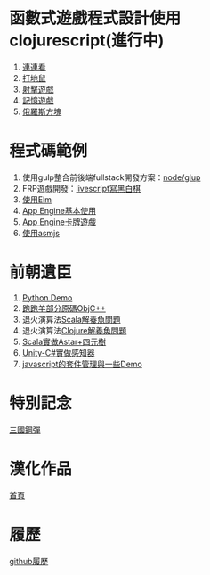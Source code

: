 # 函數式遊戲程式設計使用clojurescript(進行中)
1. [連連看](https://hanyu1983.github.io/HanWork/www/funcgame/t1.html)
1. [打地鼠](https://hanyu1983.github.io/HanWork/www/funcgame/t2.html)
1. [射擊遊戲](https://hanyu1983.github.io/HanWork/www/funcgame/t3.html)
1. [記憶遊戲](https://hanyu1983.github.io/HanWork/www/funcgame/t4.html)
1. [俄羅斯方塊](https://hanyu1983.github.io/HanWork/www/funcgame/t5.html)

# 程式碼範例
1. 使用gulp整合前後端fullstack開發方案：[node/glup](dev/node/)
1. FRP遊戲開發：[livescript寫黑白棋](dev/node/src/web/bw.ls)
1. [使用Elm](elm/)
1. [App Engine基本使用](appengine/)
1. [App Engine卡牌遊戲](appengine/goapp/src/tur/cardgame/)
1. [使用asmjs](asmjs/)

# 前朝遺臣
1. [Python Demo](old/pythongamedemo/)
1. [跑跑羊部分原碼ObjC++](old/SheepRunRun/)
1. 退火演算法[Scala解養魚問題](old/houseq.scala)
1. 退火演算法[Clojure解養魚問題](old/houseq.clj)
1. [Scala實做Astar+四元樹](old/scalaAstar)
1. [Unity-C#實做感知器](old/csPerceptron)
1. [javascript的套件管理與一些Demo](old/htmlDemo)

# 特別記念
[三國鋼彈](spec/)

# 漢化作品
[首頁](translate/)

# 履歷
[github履歷](resume/)
